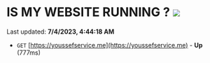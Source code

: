 # IS MY WEBSITE RUNNING ? [![](https://img.shields.io/static/v1?label=Sponsor&message=%E2%9D%A4&logo=GitHub&color=%23fe8e86)](https://github.com/sponsors/<username>)

Last updated: **7/4/2023, 4:44:18 AM**

- `GET` [https://youssefservice.me](https://youssefservice.me) - **Up** (777ms)
